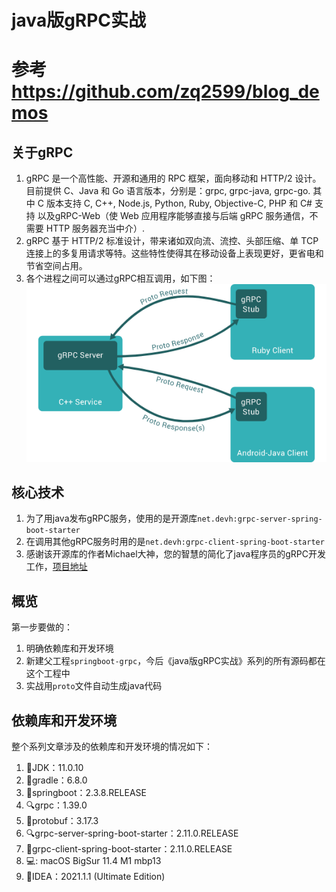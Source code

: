 # java版gRPC实战
# 参考 https://github.com/zq2599/blog_demos 

## 关于gRPC
1. gRPC 是一个高性能、开源和通用的 RPC 框架，面向移动和 HTTP/2 设计。目前提供 C、Java 和 Go 语言版本，分别是：grpc, grpc-java, grpc-go. 其中 C 版本支持 C, C++, Node.js, Python, Ruby, Objective-C, PHP 和 C# 支持
   以及gRPC-Web（使 Web 应用程序能够直接与后端 gRPC 服务通信，不需要 HTTP 服务器充当中介）.
2. gRPC 基于 HTTP/2 标准设计，带来诸如双向流、流控、头部压缩、单 TCP 连接上的多复用请求等特。这些特性使得其在移动设备上表现更好，更省电和节省空间占用。
3. 各个进程之间可以通过gRPC相互调用，如下图：
![img.png](img.png)
   
## 核心技术
1. 为了用java发布gRPC服务，使用的是开源库`net.devh:grpc-server-spring-boot-starter` 
2. 在调用其他gRPC服务时用的是`net.devh:grpc-client-spring-boot-starter`
3. 感谢该开源库的作者Michael大神，您的智慧的简化了java程序员的gRPC开发工作，[项目地址](https://github.com/yidongnan/grpc-spring-boot-starter)
## 概览
   第一步要做的：

1. 明确依赖库和开发环境
2. 新建父工程`springboot-grpc`，今后《java版gRPC实战》系列的所有源码都在这个工程中
3. 实战用`proto`文件自动生成java代码
## 依赖库和开发环境
   整个系列文章涉及的依赖库和开发环境的情况如下：

1. 🚗JDK：11.0.10
2. 👷gradle：6.8.0
3. 📎springboot：2.3.8.RELEASE
4. 🔍grpc：1.39.0
5. 🔗protobuf：3.17.3
6. 🔍grpc-server-spring-boot-starter：2.11.0.RELEASE
7. 🔎grpc-client-spring-boot-starter：2.11.0.RELEASE
8. 💻: macOS BigSur 11.4 M1 mbp13
9. 🔧IDEA：2021.1.1 (Ultimate Edition)